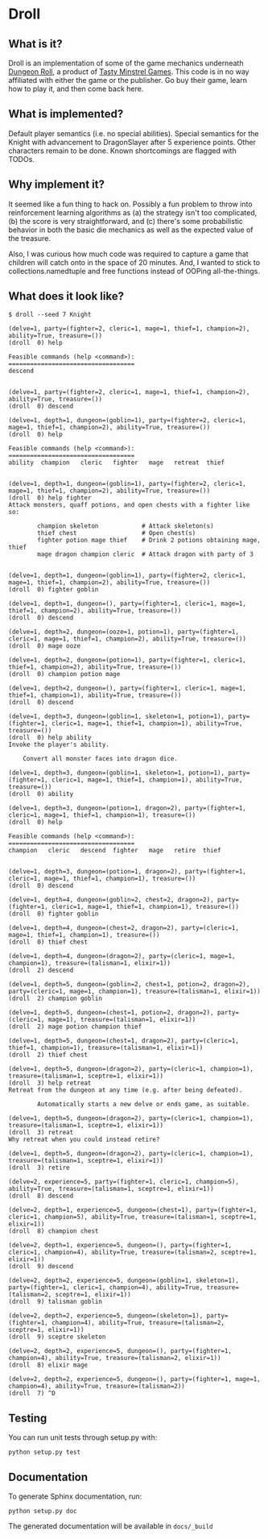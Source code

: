 Droll
=====
## What is it?

Droll is an implementation of some of the game mechanics underneath [Dungeon
Roll](https://boardgamegeek.com/boardgame/138788/dungeon-roll), a product of
[Tasty Minstrel Games](http://playtmg.com/).  This code is in no way affiliated
with either the game or the publisher.  Go buy their game, learn how to play it,
and then come back here.

## What is implemented?

Default player semantics (i.e. no special abilities).  Special semantics for
the Knight with advancement to DragonSlayer after 5 experience points.  Other
characters remain to be done.  Known shortcomings are flagged with TODOs.

## Why implement it?

It seemed like a fun thing to hack on.  Possibly a fun problem to throw into
reinforcement learning algorithms as (a) the strategy isn't too complicated, (b)
the score is very straightforward, and (c) there's some probabilistic behavior
in both the basic die mechanics as well as the expected value of the treasure.

Also, I was curious how much code was required to capture a game that children
will catch onto in the space of 20 minutes.  And, I wanted to stick to
collections.namedtuple and free functions instead of OOPing all-the-things.

## What does it look like?

```
$ droll --seed 7 Knight

(delve=1, party=(fighter=2, cleric=1, mage=1, thief=1, champion=2), ability=True, treasure=())
(droll  0) help

Feasible commands (help <command>):
===================================
descend


(delve=1, party=(fighter=2, cleric=1, mage=1, thief=1, champion=2), ability=True, treasure=())
(droll  0) descend

(delve=1, depth=1, dungeon=(goblin=1), party=(fighter=2, cleric=1, mage=1, thief=1, champion=2), ability=True, treasure=())
(droll  0) help

Feasible commands (help <command>):
===================================
ability  champion   cleric   fighter   mage   retreat  thief


(delve=1, depth=1, dungeon=(goblin=1), party=(fighter=2, cleric=1, mage=1, thief=1, champion=2), ability=True, treasure=())
(droll  0) help fighter
Attack monsters, quaff potions, and open chests with a fighter like so:

        champion skeleton            # Attack skeleton(s)
        thief chest                  # Open chest(s)
        fighter potion mage thief    # Drink 2 potions obtaining mage, thief
        mage dragon champion cleric  # Attack dragon with party of 3


(delve=1, depth=1, dungeon=(goblin=1), party=(fighter=2, cleric=1, mage=1, thief=1, champion=2), ability=True, treasure=())
(droll  0) fighter goblin

(delve=1, depth=1, dungeon=(), party=(fighter=1, cleric=1, mage=1, thief=1, champion=2), ability=True, treasure=())
(droll  0) descend

(delve=1, depth=2, dungeon=(ooze=1, potion=1), party=(fighter=1, cleric=1, mage=1, thief=1, champion=2), ability=True, treasure=())
(droll  0) mage ooze

(delve=1, depth=2, dungeon=(potion=1), party=(fighter=1, cleric=1, thief=1, champion=2), ability=True, treasure=())
(droll  0) champion potion mage

(delve=1, depth=2, dungeon=(), party=(fighter=1, cleric=1, mage=1, thief=1, champion=1), ability=True, treasure=())
(droll  0) descend

(delve=1, depth=3, dungeon=(goblin=1, skeleton=1, potion=1), party=(fighter=1, cleric=1, mage=1, thief=1, champion=1), ability=True, treasure=())
(droll  0) help ability
Invoke the player's ability.

    Convert all monster faces into dragon dice.

(delve=1, depth=3, dungeon=(goblin=1, skeleton=1, potion=1), party=(fighter=1, cleric=1, mage=1, thief=1, champion=1), ability=True, treasure=())
(droll  0) ability

(delve=1, depth=3, dungeon=(potion=1, dragon=2), party=(fighter=1, cleric=1, mage=1, thief=1, champion=1), treasure=())
(droll  0) help

Feasible commands (help <command>):
===================================
champion   cleric   descend  fighter   mage   retire  thief


(delve=1, depth=3, dungeon=(potion=1, dragon=2), party=(fighter=1, cleric=1, mage=1, thief=1, champion=1), treasure=())
(droll  0) descend

(delve=1, depth=4, dungeon=(goblin=2, chest=2, dragon=2), party=(fighter=1, cleric=1, mage=1, thief=1, champion=1), treasure=())
(droll  0) fighter goblin

(delve=1, depth=4, dungeon=(chest=2, dragon=2), party=(cleric=1, mage=1, thief=1, champion=1), treasure=())
(droll  0) thief chest

(delve=1, depth=4, dungeon=(dragon=2), party=(cleric=1, mage=1, champion=1), treasure=(talisman=1, elixir=1))
(droll  2) descend

(delve=1, depth=5, dungeon=(goblin=2, chest=1, potion=2, dragon=2), party=(cleric=1, mage=1, champion=1), treasure=(talisman=1, elixir=1))
(droll  2) champion goblin

(delve=1, depth=5, dungeon=(chest=1, potion=2, dragon=2), party=(cleric=1, mage=1), treasure=(talisman=1, elixir=1))
(droll  2) mage potion champion thief

(delve=1, depth=5, dungeon=(chest=1, dragon=2), party=(cleric=1, thief=1, champion=1), treasure=(talisman=1, elixir=1))
(droll  2) thief chest

(delve=1, depth=5, dungeon=(dragon=2), party=(cleric=1, champion=1), treasure=(talisman=1, sceptre=1, elixir=1))
(droll  3) help retreat
Retreat from the dungeon at any time (e.g. after being defeated).

        Automatically starts a new delve or ends game, as suitable.

(delve=1, depth=5, dungeon=(dragon=2), party=(cleric=1, champion=1), treasure=(talisman=1, sceptre=1, elixir=1))
(droll  3) retreat
Why retreat when you could instead retire?

(delve=1, depth=5, dungeon=(dragon=2), party=(cleric=1, champion=1), treasure=(talisman=1, sceptre=1, elixir=1))
(droll  3) retire

(delve=2, experience=5, party=(fighter=1, cleric=1, champion=5), ability=True, treasure=(talisman=1, sceptre=1, elixir=1))
(droll  8) descend

(delve=2, depth=1, experience=5, dungeon=(chest=1), party=(fighter=1, cleric=1, champion=5), ability=True, treasure=(talisman=1, sceptre=1, elixir=1))
(droll  8) champion chest

(delve=2, depth=1, experience=5, dungeon=(), party=(fighter=1, cleric=1, champion=4), ability=True, treasure=(talisman=2, sceptre=1, elixir=1))
(droll  9) descend

(delve=2, depth=2, experience=5, dungeon=(goblin=1, skeleton=1), party=(fighter=1, cleric=1, champion=4), ability=True, treasure=(talisman=2, sceptre=1, elixir=1))
(droll  9) talisman goblin

(delve=2, depth=2, experience=5, dungeon=(skeleton=1), party=(fighter=1, champion=4), ability=True, treasure=(talisman=2, sceptre=1, elixir=1))
(droll  9) sceptre skeleton

(delve=2, depth=2, experience=5, dungeon=(), party=(fighter=1, champion=4), ability=True, treasure=(talisman=2, elixir=1))
(droll  8) elixir mage

(delve=2, depth=2, experience=5, dungeon=(), party=(fighter=1, mage=1, champion=4), ability=True, treasure=(talisman=2))
(droll  7) ^D
```

## Testing

You can run unit tests through setup.py with:

```
python setup.py test
```

## Documentation

To generate Sphinx documentation, run:

```
python setup.py doc
```

The generated documentation will be available in `docs/_build`
